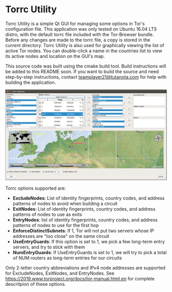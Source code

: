 # Torrc Utility
Torrc Utility is a simple Qt GUI for managing some options in Tor's configuration file. This application was only tested on Ubuntu 16.04 LTS distro, with the default torrc file included with the Tor-Browser bundle. Before any changes are made to the torrc file, a copy is stored in the current directory. Torrc Utility is also used for graphically viewing the list of active Tor nodes. You can double-click a name in the countries list to view its active nodes and location on the GUI's map.

This source code was built using the cmake build tool. Build instructions will be added to this README soon. If you want to build the source and need step-by-step instructions, contact teamplayer21@tutanota.com for help with building the application.



![Alt text](torrc_utility_gui.png?raw=true "Torrc Utility")



Torrc options supported are:

<ul>
  <li><b>ExcludeNodes</b>: List of identity fingerprints, country codes, and address patterns of nodes to avoid when building a circuit</li>
  <li><b>ExitNodes</b>: List of identity fingerprints, country codes, and address patterns of nodes to use as exits</li>
  <li><b>EntryNodes</b>: list of identity fingerprints, country codes, and address patterns of nodes to use for the first hop  </li>
 
 <li><b>EnforceDistinctSubnets</b>: If 1, Tor will not put two servers whose IP addresses are "too close" on the same circuit</li>

 <li><b>UseEntryGuards</b>: If this option is set to 1, we pick a few long-term entry servers, and try to stick with them</li>

 <li><b>NumEntryGuards</b>: If UseEntryGuards is set to 1, we will try to pick a total of NUM routers as long-term entries for our circuits</li>

</ul>


Only 2-letter country abbreviations and IPv4 node addresses are supported for ExcludeNodes, ExitNodes, and EntryNodes. See https://2019.www.torproject.org/docs/tor-manual.html.en for complete descritpion of these options.






